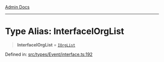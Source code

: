 [Admin Docs](/)

***

# Type Alias: InterfaceIOrgList

> **InterfaceIOrgList** = [`IOrgList`](types\Event\interface\README\interfaces\IOrgList.md)

Defined in: [src/types/Event/interface.ts:192](https://github.com/PalisadoesFoundation/talawa-admin/blob/main/src/types/Event/interface.ts#L192)
